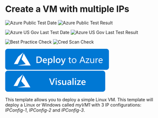 # Create a VM with multiple IPs

![Azure Public Test Date](https://azurequickstartsservice.blob.core.windows.net/badges/101-vm-multiple-ipconfig/PublicLastTestDate.svg)
![Azure Public Test Result](https://azurequickstartsservice.blob.core.windows.net/badges/101-vm-multiple-ipconfig/PublicDeployment.svg)

![Azure US Gov Last Test Date](https://azurequickstartsservice.blob.core.windows.net/badges/101-vm-multiple-ipconfig/FairfaxLastTestDate.svg)
![Azure US Gov Last Test Result](https://azurequickstartsservice.blob.core.windows.net/badges/101-vm-multiple-ipconfig/FairfaxDeployment.svg)

![Best Practice Check](https://azurequickstartsservice.blob.core.windows.net/badges/101-vm-multiple-ipconfig/BestPracticeResult.svg)
![Cred Scan Check](https://azurequickstartsservice.blob.core.windows.net/badges/101-vm-multiple-ipconfig/CredScanResult.svg)

[![Deploy To Azure](https://raw.githubusercontent.com/Azure/azure-quickstart-templates/master/1-CONTRIBUTION-GUIDE/images/deploytoazure.svg?sanitize=true)](https://portal.azure.com/#create/Microsoft.Template/uri/https%3A%2F%2Fraw.githubusercontent.com%2FAzure%2Fazure-quickstart-templates%2Fmaster%2F101-vm-multiple-ipconfig%2Fazuredeploy.json)
[![Visualize](https://raw.githubusercontent.com/Azure/azure-quickstart-templates/master/1-CONTRIBUTION-GUIDE/images/visualizebutton.svg?sanitize=true)](http://armviz.io/#/?load=https%3A%2F%2Fraw.githubusercontent.com%2FAzure%2Fazure-quickstart-templates%2Fmaster%2F101-vm-multiple-ipconfig%2Fazuredeploy.json)

This template allows you to deploy a simple Linux VM. This template will deploy
a Linux or Windows called _myVM1_ with 3 IP configurations: _IPConfig-1_,
_IPConfig-2_ and _IPConfig-3_.
